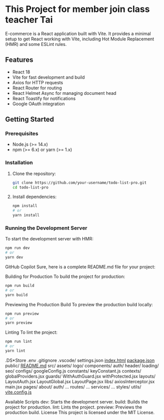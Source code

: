 # This Project for member join class teacher Tai

E-commerce is a React application built with Vite. It provides a minimal setup to get React working with Vite, including Hot Module Replacement (HMR) and some ESLint rules.

## Features

- React 18
- Vite for fast development and build
- Axios for HTTP requests
- React Router for routing
- React Helmet Async for managing document head
- React Toastify for notifications
- Google OAuth integration

## Getting Started

### Prerequisites

- Node.js (>= 14.x)
- npm (>= 6.x) or yarn (>= 1.x)

### Installation

1. Clone the repository:

   ```sh
   git clone https://github.com/your-username/todo-list-pro.git
   cd todo-list-pro
   ```

2. Install dependencies:
   ```sh
   npm install
   # or
   yarn install
   ```

### Running the Development Server

To start the development server with HMR:

```sh
npm run dev
# or
yarn dev
```

GitHub Copilot
Sure, here is a complete README.md file for your project:

Building for Production
To build the project for production:

```sh
npm run build
# or
yarn build
```

Previewing the Production Build
To preview the production build locally:

```sh
npm run preview
# or
yarn preview

```

Linting
To lint the project:

```sh
npm run lint
# or
yarn lint
```

.DS*Store
.env
.gitignore
.vscode/
settings.json
[index.html](http://\_vscodecontentref*/1)
[package.json](http://_vscodecontentref_/2)
public/
[README.md](http://_vscodecontentref_/3)
src/
assets/
logo/
components/
auth/
header/
loading/
seo/
configs/
googleConfig.js
constants/
keyConstant.js
contexts/
globalProviders.jsx
guards/
WithAuthGuard.jsx
withProtected.jsx
layouts/
LayoutAuth.jsx
LayoutGlobal.jsx
LayoutPage.jsx
libs/
axiosInterceptor.jsx
main.jsx
pages/
about/
auth/
...
routes/
...
services/
...
styles/
utils/
[vite.config.js](http://_vscodecontentref_/4)

Available Scripts
dev: Starts the development server.
build: Builds the project for production.
lint: Lints the project.
preview: Previews the production build.
License
This project is licensed under the MIT License.
